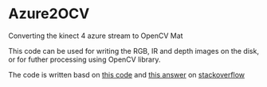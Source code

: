 # Azure2OCV
Converting the kinect 4 azure stream to OpenCV Mat

This code can be used for writing the RGB, IR and depth images on the disk, or for futher processing using OpenCV library.



The code is written basd on [this code](https://github.com/microsoft/Azure-Kinect-Sensor-SDK/tree/develop/examples/streaming) and [this answer](https://stackoverflow.com/questions/57222190/how-to-convert-k4a-image-t-to-opencv-matrix-azure-kinect-sensor-sdk) on [stackoverflow](https://stackoverflow.com) 
